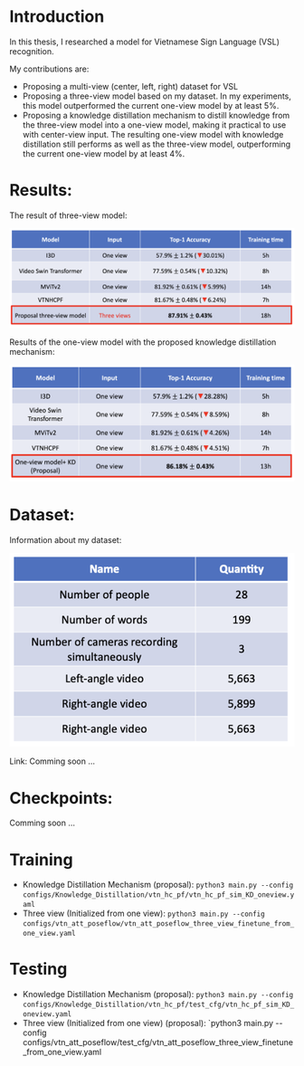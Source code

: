 # Introduction
<p> In this thesis, I researched a model for Vietnamese Sign Language (VSL) recognition.</p>
<p>My contributions are: </p>
<ul> 
  <li>Proposing a multi-view (center, left, right) dataset for VSL</li>
  <li>Proposing a three-view model based on my dataset. In my experiments, this model outperformed the current one-view model by at least 5%.</li>
  <li>Proposing a knowledge distillation mechanism to distill knowledge from the three-view model into a one-view model, making it practical to use with center-view input. The resulting one-view model with knowledge distillation still performs as well as the three-view model, outperforming the current one-view model by at least 4%.</li>
</ul>

# Results:
<p>The result of three-view model: </p>

![three-view](/images/three-view.png)
<p>Results of the one-view model with the proposed knowledge distillation mechanism: </p>

![KD](/images/KD.png)

# Dataset:
<p>Information about my dataset: </p>

![Data Information](/images/data.png)

<p>Link: Comming soon ...</p>

# Checkpoints:
<p>Comming soon ...</p>

# Training
  + Knowledge Distillation Mechanism (proposal): `python3 main.py --config configs/Knowledge_Distillation/vtn_hc_pf/vtn_hc_pf_sim_KD_oneview.yaml`
  + Three view (Initialized from one view): `python3 main.py --config configs/vtn_att_poseflow/vtn_att_poseflow_three_view_finetune_from_one_view.yaml`
# Testing
  + Knowledge Distillation Mechanism (proposal): `python3 main.py --config configs/Knowledge_Distillation/vtn_hc_pf/test_cfg/vtn_hc_pf_sim_KD_oneview.yaml`
  + Three view (Initialized from one view) (proposal): `python3 main.py --config configs/vtn_att_poseflow/test_cfg/vtn_att_poseflow_three_view_finetune_from_one_view.yaml

